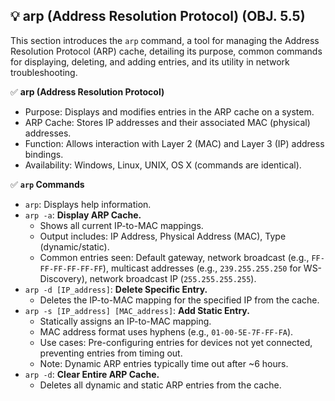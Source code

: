 ## 💡 arp (Address Resolution Protocol) (OBJ. 5.5)
This section introduces the `arp` command, a tool for managing the Address Resolution Protocol (ARP) cache, detailing its purpose, common commands for displaying, deleting, and adding entries, and its utility in network troubleshooting.

✅ **arp (Address Resolution Protocol)**
- Purpose: Displays and modifies entries in the ARP cache on a system.
- ARP Cache: Stores IP addresses and their associated MAC (physical) addresses.
- Function: Allows interaction with Layer 2 (MAC) and Layer 3 (IP) address bindings.
- Availability: Windows, Linux, UNIX, OS X (commands are identical).

✅ **`arp` Commands**
- `arp`: Displays help information.
- `arp -a`: **Display ARP Cache.**
  - Shows all current IP-to-MAC mappings.
  - Output includes: IP Address, Physical Address (MAC), Type (dynamic/static).
  - Common entries seen: Default gateway, network broadcast (e.g., `FF-FF-FF-FF-FF-FF`), multicast addresses (e.g., `239.255.255.250` for WS-Discovery), network broadcast IP (`255.255.255.255`).
- `arp -d [IP_address]`: **Delete Specific Entry.**
  - Deletes the IP-to-MAC mapping for the specified IP from the cache.
- `arp -s [IP_address] [MAC_address]`: **Add Static Entry.**
  - Statically assigns an IP-to-MAC mapping.
  - MAC address format uses hyphens (e.g., `01-00-5E-7F-FF-FA`).
  - Use cases: Pre-configuring entries for devices not yet connected, preventing entries from timing out.
  - Note: Dynamic ARP entries typically time out after ~6 hours.
- `arp -d`: **Clear Entire ARP Cache.**
  - Deletes all dynamic and static ARP entries from the cache.